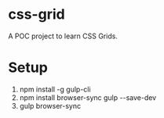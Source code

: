 # css-grid

A POC project to learn CSS Grids.

# Setup

1. npm install -g gulp-cli
2. npm install browser-sync gulp --save-dev
3. gulp browser-sync